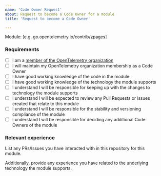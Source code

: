 ```yaml
---
name: 'Code Owner Request'
about: Request to become a Code Owner for a module
title: 'Request to become a Code Owner'

---
```


Module: [e.g. go.opentelemetry.io/contrib/zpages]

### Requirements

- [ ] I am a [member of the OpenTelemetry organization]
- [ ] I will maintain my OpenTelemetry organization membership as a Code Owner
- [ ] I have good working knowledge of the code in the module
- [ ] I have good working knowledge of the technology the module supports
- [ ] I understand I will be responsible for keeping up with the changes to technology the module supports
- [ ] I understand I will be expected to review any Pull Requests or Issues created that relate to this module
- [ ] I understand I will be responsible for the stability and versioning compliance of the module
- [ ] I understand I will be responsible for deciding any additional Code Owners of the module

[member of the OpenTelemetry organization]: https://github.com/open-telemetry/community/blob/main/guides/contributor/membership.md#member

### Relevant experience

List any PRs/Issues you have interacted with in this repository for this module.

Additionally, provide any experience you have related to the underlying technology the module supports.
